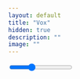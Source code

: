 ```yaml
---
layout: default
title: "Vox"
hidden: true
description: ""
image: ""
---
```


<input id="res" type="range" min="7" max="10" step="1" value="8">

